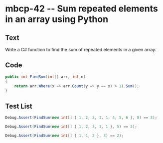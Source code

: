 # mbcp-42 -- Sum repeated elements in an array using Python

## Text

Write a C# function to find the sum of repeated elements in a given array.

## Code

```csharp
public int FindSum(int[] arr, int n) 
{ 
    return arr.Where(x => arr.Count(y => y == x) > 1).Sum(); 
}
```

## Test List

```csharp
Debug.Assert(FindSum(new int[] { 1, 2, 3, 1, 1, 4, 5, 6 }, 8) == 3);
```

```csharp
Debug.Assert(FindSum(new int[] { 1, 2, 3, 1, 1 }, 5) == 3);
```

```csharp
Debug.Assert(FindSum(new int[] { 1, 1, 2 }, 3) == 2);
```
